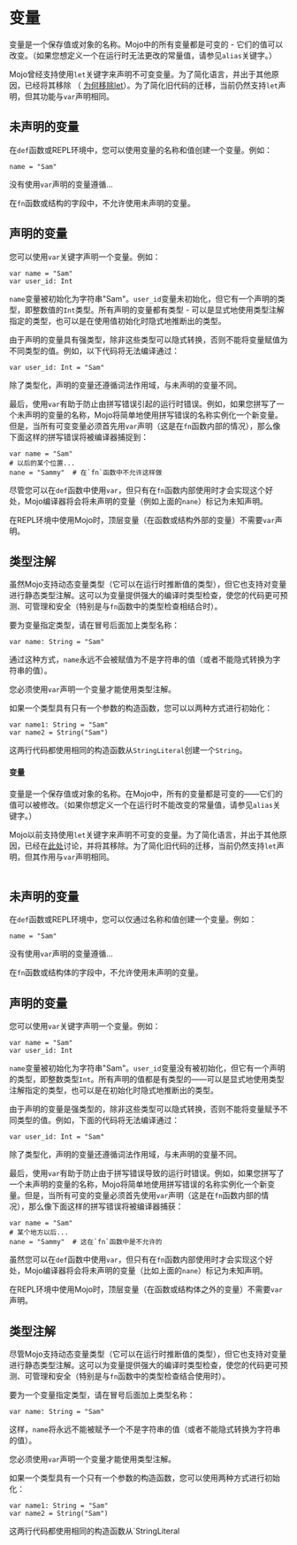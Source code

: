 # 变量

变量是一个保存值或对象的名称。Mojo中的所有变量都是可变的 - 它们的值可以改变。（如果您想定义一个在运行时无法更改的常量值，请参见`alias`关键字。）

Mojo曾经支持使用`let`关键字来声明不可变变量。为了简化语言，并出于其他原因，已经将其移除 （ [为何移除let](https://mojoo.org/d/142)）。为了简化旧代码的迁移，当前仍然支持`let`声明，但其功能与`var`声明相同。

## 未声明的变量

在`def`函数或REPL环境中，您可以使用变量的名称和值创建一个变量。例如：

```mojo
name = "Sam"
```

没有使用`var`声明的变量遵循...

在`fn`函数或结构的字段中，不允许使用未声明的变量。

## 声明的变量

您可以使用`var`关键字声明一个变量。例如：

```mojo
var name = "Sam"
var user_id: Int
```

`name`变量被初始化为字符串"Sam"。`user_id`变量未初始化，但它有一个声明的类型，即整数值的`Int`类型。所有声明的变量都有类型 - 可以是显式地使用类型注解指定的类型，也可以是在使用值初始化时隐式地推断出的类型。

由于声明的变量具有强类型，除非这些类型可以隐式转换，否则不能将变量赋值为不同类型的值。例如，以下代码将无法编译通过：

```mojo
var user_id: Int = "Sam"
```

除了类型化，声明的变量还遵循词法作用域，与未声明的变量不同。

最后，使用`var`有助于防止由拼写错误引起的运行时错误。例如，如果您拼写了一个未声明的变量的名称，Mojo将简单地使用拼写错误的名称实例化一个新变量。但是，当所有可变变量必须首先用`var`声明（这是在`fn`函数内部的情况），那么像下面这样的拼写错误将被编译器捕捉到：

```mojo
var name = "Sam"
# 以后的某个位置...
nane = "Sammy"  # 在`fn`函数中不允许这样做
```

尽管您可以在`def`函数中使用`var`，但只有在`fn`函数内部使用时才会实现这个好处，Mojo编译器将会将未声明的变量（例如上面的`nane`）标记为未知声明。

在REPL环境中使用Mojo时，顶层变量（在函数或结构外部的变量）不需要`var`声明。

## 类型注解

虽然Mojo支持动态变量类型（它可以在运行时推断值的类型），但它也支持对变量进行静态类型注解。这可以为变量提供强大的编译时类型检查，使您的代码更可预测、可管理和安全（特别是与`fn`函数中的类型检查相结合时）。

要为变量指定类型，请在冒号后面加上类型名称：

```mojo
var name: String = "Sam"
```

通过这种方式，`name`永远不会被赋值为不是字符串的值（或者不能隐式转换为字符串的值）。

您必须使用`var`声明一个变量才能使用类型注解。

如果一个类型具有只有一个参数的构造函数，您可以以两种方式进行初始化：

```mojo
var name1: String = "Sam"
var name2 = String("Sam")
```

这两行代码都使用相同的构造函数从`StringLiteral`创建一个`String`。

#### 变量

变量是一个保存值或对象的名称。在Mojo中，所有的变量都是可变的——它们的值可以被修改。（如果你想定义一个在运行时不能改变的常量值，请参见`alias`关键字。）

Mojo以前支持使用`let`关键字来声明不可变的变量。为了简化语言，并出于其他原因，已经在[此处](https://github.com/modularml/mojo/blob/main/proposals/remove-let-decls.md)讨论，并将其移除。为了简化旧代码的迁移，当前仍然支持`let`声明，但其作用与`var`声明相同。
<span style=color:#fff0>&#77;&#111;&#106;&#111;&#20013;&#25991;&#32593;&#65306;&#109;&#111;&#106;&#111;&#99;&#110;&#46;&#111;&#114;&#103;&#10;&#77;&#111;&#106;&#111;&#32;&#68;&#101;&#118;&#31038;&#21306;&#65306;&#109;&#111;&#106;&#111;&#111;&#46;&#111;&#114;&#103;</span>

## 未声明的变量

在`def`函数或REPL环境中，您可以仅通过名称和值创建一个变量。例如：

```mojo
name = "Sam"
```

没有使用`var`声明的变量遵循...

在`fn`函数或结构体的字段中，不允许使用未声明的变量。

## 声明的变量

您可以使用`var`关键字声明一个变量。例如：

```mojo
var name = "Sam"
var user_id: Int
```

`name`变量被初始化为字符串"Sam"。`user_id`变量没有被初始化，但它有一个声明的类型，即整数类型`Int`。所有声明的值都是有类型的——可以是显式地使用类型注解指定的类型，也可以是在初始化时隐式地推断出的类型。

由于声明的变量是强类型的，除非这些类型可以隐式转换，否则不能将变量赋予不同类型的值。例如，下面的代码将无法编译通过：

```mojo
var user_id: Int = "Sam"
```

除了类型化，声明的变量还遵循词法作用域，与未声明的变量不同。

最后，使用`var`有助于防止由于拼写错误导致的运行时错误。例如，如果您拼写了一个未声明的变量的名称，Mojo将简单地使用拼写错误的名称实例化一个新变量。但是，当所有可变的变量必须首先使用`var`声明（这是在`fn`函数内部的情况），那么像下面这样的拼写错误将被编译器捕获：

```mojo
var name = "Sam"
# 某个地方以后...
nane = "Sammy"  # 这在`fn`函数中是不允许的
```

虽然您可以在`def`函数中使用`var`，但只有在`fn`函数内部使用时才会实现这个好处，Mojo编译器将会将未声明的变量（比如上面的`nane`）标记为未知声明。

在REPL环境中使用Mojo时，顶层变量（在函数或结构体之外的变量）不需要`var`声明。

## 类型注解

尽管Mojo支持动态变量类型（它可以在运行时推断值的类型），但它也支持对变量进行静态类型注解。这可以为变量提供强大的编译时类型检查，使您的代码更可预测、可管理和安全（特别是与`fn`函数中的类型检查结合使用时）。

要为一个变量指定类型，请在冒号后面加上类型名称：

```mojo
var name: String = "Sam"
```

这样，`name`将永远不能被赋予一个不是字符串的值（或者不能隐式转换为字符串的值）。

您必须使用`var`声明一个变量才能使用类型注解。

如果一个类型具有一个只有一个参数的构造函数，您可以使用两种方式进行初始化：

```mojo
var name1: String = "Sam"
var name2 = String("Sam")
```

这两行代码都使用相同的构造函数从`StringLiteral